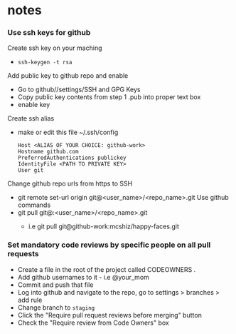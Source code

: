 # notes

### Use ssh keys for github
Create ssh key on your maching 
- `ssh-keygen -t rsa`

Add public key to github repo and enable
- Go to github/<YOUR REPO>/settings/SSH and GPG Keys  
- Copy public key contents from step 1 <NAME OF KEY>.pub into proper text box
- enable key

Create ssh alias
- make or edit this file ~/.ssh/config
    ```
    Host <ALIAS OF YOUR CHOICE: github-work>
    Hostname github.com
    PreferredAuthentications publickey
    IdentityFile <PATH TO PRIVATE KEY>
    User git
    ```

Change github repo urls from https to SSH
  - git remote set-url origin git@<ssh-alias><user_name>/<repo_name>.git
Use github commands
  - git pull git@<ssh-alias>:<user_name>/<repo_name>.git
      - i.e git pull git@github-work:mcshiz/happy-faces.git
  
### Set mandatory code reviews by specific people on all pull requests
- Create a file in the root of the project called CODEOWNERS . 
- Add github usernames to it - i.e @your_mom 
- Commit and push that file  
- Log into github and navigate to the repo, go to settings > branches > add rule
- Change branch to `staging`
- Click the "Require pull request reviews before merging" button
- Check the "Require review from Code Owners" box
